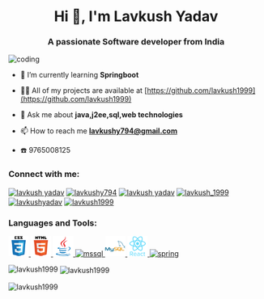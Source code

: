 <h1 align="center">Hi 👋, I'm Lavkush Yadav</h1>
<h3 align="center">A passionate Software developer from India</h3>

<img alingn="right" alt="coding" width="400" src="https://www.google.com/url?sa=i&url=https%3A%2F%2Fgithub.com%2Frudrabarad%2FGifs&psig=AOvVaw2Tp9T653DcjDFepgxA8nAJ&ust=1704199634141000&source=images&cd=vfe&ved=0CBEQjRxqFwoTCNjnmOycvIMDFQAAAAAdAAAAABAR">


- 🌱 I’m currently learning **Springboot**

- 👨‍💻 All of my projects are available at [https://github.com/lavkush1999](https://github.com/lavkush1999)

- 💬 Ask me about **java,j2ee,sql,web technologies**

- 📫 How to reach me **lavkushy794@gmail.com**
 
- ☎️ 9765008125

<h3 align="left">Connect with me:</h3>
<p align="left">
<a href="https://linkedin.com/in/lavkush yadav" target="blank"><img align="center" src="https://raw.githubusercontent.com/rahuldkjain/github-profile-readme-generator/master/src/images/icons/Social/linked-in-alt.svg" alt="lavkush yadav" height="30" width="40" /></a>
<a href="https://codesandbox.com/lavkushy794" target="blank"><img align="center" src="https://raw.githubusercontent.com/rahuldkjain/github-profile-readme-generator/master/src/images/icons/Social/codesandbox.svg" alt="lavkushy794" height="30" width="40" /></a>
<a href="https://fb.com/lavkush yadav" target="blank"><img align="center" src="https://raw.githubusercontent.com/rahuldkjain/github-profile-readme-generator/master/src/images/icons/Social/facebook.svg" alt="lavkush yadav" height="30" width="40" /></a>
<a href="https://instagram.com/lavkush_1999" target="blank"><img align="center" src="https://raw.githubusercontent.com/rahuldkjain/github-profile-readme-generator/master/src/images/icons/Social/instagram.svg" alt="lavkush_1999" height="30" width="40" /></a>
<a href="https://www.hackerrank.com/lavkushyadav" target="blank"><img align="center" src="https://raw.githubusercontent.com/rahuldkjain/github-profile-readme-generator/master/src/images/icons/Social/hackerrank.svg" alt="lavkushyadav" height="30" width="40" /></a>
<a href="https://www.leetcode.com/lavkush1999" target="blank"><img align="center" src="https://raw.githubusercontent.com/rahuldkjain/github-profile-readme-generator/master/src/images/icons/Social/leet-code.svg" alt="lavkush1999" height="30" width="40" /></a>
</p>

<h3 align="left">Languages and Tools:</h3>
<p align="left"> <a href="https://www.w3schools.com/css/" target="_blank" rel="noreferrer"> <img src="https://raw.githubusercontent.com/devicons/devicon/master/icons/css3/css3-original-wordmark.svg" alt="css3" width="40" height="40"/> </a> <a href="https://www.w3.org/html/" target="_blank" rel="noreferrer"> <img src="https://raw.githubusercontent.com/devicons/devicon/master/icons/html5/html5-original-wordmark.svg" alt="html5" width="40" height="40"/> </a> <a href="https://www.java.com" target="_blank" rel="noreferrer"> <img src="https://raw.githubusercontent.com/devicons/devicon/master/icons/java/java-original.svg" alt="java" width="40" height="40"/> </a> <a href="https://www.microsoft.com/en-us/sql-server" target="_blank" rel="noreferrer"> <img src="https://www.svgrepo.com/show/303229/microsoft-sql-server-logo.svg" alt="mssql" width="40" height="40"/> </a> <a href="https://www.mysql.com/" target="_blank" rel="noreferrer"> <img src="https://raw.githubusercontent.com/devicons/devicon/master/icons/mysql/mysql-original-wordmark.svg" alt="mysql" width="40" height="40"/> </a> <a href="https://reactjs.org/" target="_blank" rel="noreferrer"> <img src="https://raw.githubusercontent.com/devicons/devicon/master/icons/react/react-original-wordmark.svg" alt="react" width="40" height="40"/> </a> <a href="https://spring.io/" target="_blank" rel="noreferrer"> <img src="https://www.vectorlogo.zone/logos/springio/springio-icon.svg" alt="spring" width="40" height="40"/> </a> </p>

<p><img align="left" src="https://github-readme-stats.vercel.app/api/top-langs?username=lavkush1999&show_icons=true&locale=en&layout=compact" alt="lavkush1999" /></p>

<p>&nbsp;<img align="center" src="https://github-readme-stats.vercel.app/api?username=lavkush1999&show_icons=true&locale=en" alt="lavkush1999" /></p>

<p><img align="center" src="https://github-readme-streak-stats.herokuapp.com/?user=lavkush1999&" alt="lavkush1999" /></p>
